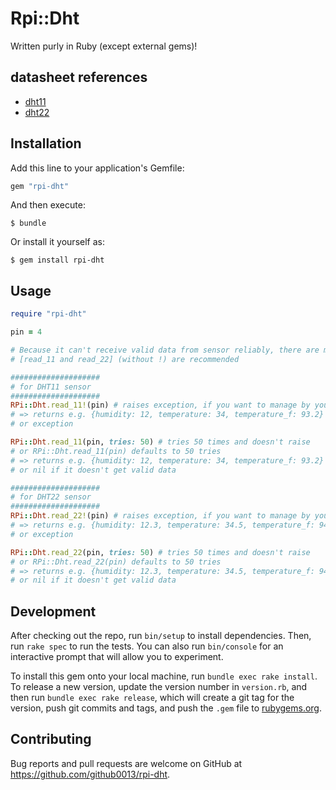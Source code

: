 # Rpi::Dht

Written purly in Ruby (except external gems)!

## datasheet references

- [dht11][1]
- [dht22][2]

## Installation

Add this line to your application's Gemfile:

```rb
gem "rpi-dht"
```

And then execute:

    $ bundle

Or install it yourself as:

    $ gem install rpi-dht

## Usage

```rb
require "rpi-dht"

pin = 4

# Because it can't receive valid data from sensor reliably, there are methods try to read continusly until it gets valid data
# [read_11 and read_22] (without !) are recommended

####################
# for DHT11 sensor
####################
RPi::Dht.read_11!(pin) # raises exception, if you want to manage by yourself
# => returns e.g. {humidity: 12, temperature: 34, temperature_f: 93.2}
# or exception

RPi::Dht.read_11(pin, tries: 50) # tries 50 times and doesn't raise
# or RPi::Dht.read_11(pin) defaults to 50 tries
# => returns e.g. {humidity: 12, temperature: 34, temperature_f: 93.2}
# or nil if it doesn't get valid data

####################
# for DHT22 sensor
####################
RPi::Dht.read_22!(pin) # raises exception, if you want to manage by yourself
# => returns e.g. {humidity: 12.3, temperature: 34.5, temperature_f: 94.1}
# or exception

RPi::Dht.read_22(pin, tries: 50) # tries 50 times and doesn't raise
# or RPi::Dht.read_22(pin) defaults to 50 tries
# => returns e.g. {humidity: 12.3, temperature: 34.5, temperature_f: 94.1}
# or nil if it doesn't get valid data
```

## Development

After checking out the repo, run `bin/setup` to install dependencies. Then, run `rake spec` to run the tests. You can also run `bin/console` for an interactive prompt that will allow you to experiment.

To install this gem onto your local machine, run `bundle exec rake install`. To release a new version, update the version number in `version.rb`, and then run `bundle exec rake release`, which will create a git tag for the version, push git commits and tags, and push the `.gem` file to [rubygems.org](https://rubygems.org).

## Contributing

Bug reports and pull requests are welcome on GitHub at https://github.com/github0013/rpi-dht.

[1]: https://akizukidenshi.com/download/ds/aosong/DHT11.pdf
[2]: https://akizukidenshi.com/download/ds/aosong/AM2302.pdf
